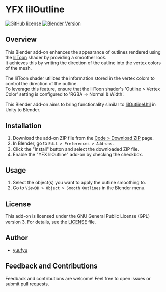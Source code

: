 # YFX lilOutline

[![GitHub license](https://img.shields.io/github/license/yuufyu/YFX-lilOutline)](https://github.com/yuufyu/YFX-lilOutline/blob/main/LICENSE)
[![Blender Version](https://img.shields.io/badge/Blender-4.0.2-blue)](https://www.blender.org/)

## Overview

This Blender add-on enhances the appearance of outlines rendered using the [lilToon](https://github.com/lilxyzw/lilToon) shader by providing a smoother look.  
It achieves this by writing the direction of the outline into the vertex colors of the mesh.  

The lilToon shader utilizes the information stored in the vertex colors to control the direction of the outline.  
To leverage this feature, ensure that the lilToon shader's 'Outline > Vertex Color' setting is configured to 'RGBA -> Normal & Width'.  

This Blender add-on aims to bring functionality similar to [lilOutlineUtil](https://github.com/lilxyzw/lilOutlineUtil) in Unity to Blender.  


## Installation

1. Download the add-on ZIP file from the [Code > Download ZIP](https://github.com/yuufyu/YFX-lilOutline/archive/refs/heads/main.zip) page.
2. In Blender, go to `Edit > Preferences > Add-ons`.
3. Click the "Install" button and select the downloaded ZIP file.
4. Enable the "YFX lilOutline" add-on by checking the checkbox.


## Usage
1. Select the object(s) you want to apply the outline smoothing to.
2. Go to `View3D > Object > Smooth Outlines` in the Blender menu.

## License
This add-on is licensed under the GNU General Public License (GPL) version 3. For details, see the [LICENSE](LICENSE) file.


## Author
- [yuufyu](https://github.com/yuufyu)


## Feedback and Contributions
Feedback and contributions are welcome! Feel free to open issues or submit pull requests.
